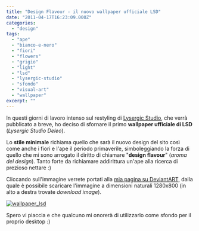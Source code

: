 ```yaml
---
title: "Design Flavour - il nuovo wallpaper ufficiale LSD"
date: "2011-04-17T16:23:09.000Z"
categories:
  - "design"
tags:
  - "ape"
  - "bianco-e-nero"
  - "fiori"
  - "flowers"
  - "grigio"
  - "light"
  - "lsd"
  - "lysergic-studio"
  - "sfondo"
  - "visual-art"
  - "wallpaper"
excerpt: ""
---
```


In questi giorni di lavoro intenso sul restyling di [Lysergic Studio](http://www.lysergicstudio.com "LSD// Lysergic Studio"), che verrà pubblicato a breve, ho deciso di sfornare il primo **wallpaper ufficiale di LSD** (_Lysergic Studio Deleo_).

Lo **stile minimale** richiama quello che sarà il nuovo design del sito così come anche i fiori e l'ape il periodo primaverile, simboleggiando la forza di quello che mi sono arrogato il diritto di chiamare "**design flavour**" (_aroma del design_). Tanto forte da richiamare addirittura un'ape alla ricerca di prezioso nettare :)

Cliccando sull'immagine verrete portati alla [mia pagina su DeviantART](http://lysergicstudio.deviantart.com/ "Profilo DeviantART Lysergic Studio"), dalla quale è possibile scaricare l'immagine a dimensioni naturali 1280x800 (in alto a destra trovate _download image_).

[![](https://enricodeleo.s3.eu-south-1.amazonaws.com/uploads/2011/04/wallpaper_lsd-565x353.jpg "wallpaper_lsd")](http://lysergicstudio.deviantart.com/art/Design-Flavour-LSD-wallpaper-205251862)

Spero vi piaccia e che qualcuno mi onorerà di utilizzarlo come sfondo per il proprio desktop :)

